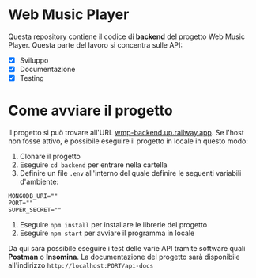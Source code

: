 # Web Music Player

Questa repository contiene il codice di **backend** del progetto Web Music Player. Questa parte del lavoro si concentra sulle API:

- [x] Sviluppo
- [x] Documentazione
- [x] Testing

# Come avviare il progetto

Il progetto si può trovare all'URL [wmp-backend.up.railway.app](wmp-backend.up.railway.app). Se l'host non fosse attivo, è possibile eseguire il progetto in locale in questo modo:

1. Clonare il progetto
2. Eseguire ```cd backend``` per entrare nella cartella
3. Definire un file ```.env``` all'interno del quale definire le seguenti variabili d'ambiente:
```
MONGODB_URI=""
PORT=""
SUPER_SECRET=""
```
1. Eseguire ```npm install``` per installare le librerie del progetto
2. Eseguire ```npm start``` per avviare il programma in locale

Da qui sarà possibile eseguire i test delle varie API tramite software quali **Postman** o **Insomina**. La documentazione del progetto sarà disponibile all'indirizzo ```http://localhost:PORT/api-docs```

